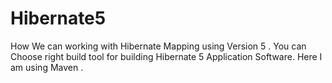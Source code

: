 # Hibernate5
How We can working with Hibernate Mapping using Version 5 .
You can Choose right build tool for building Hibernate 5 Application Software.
Here I am using Maven .
